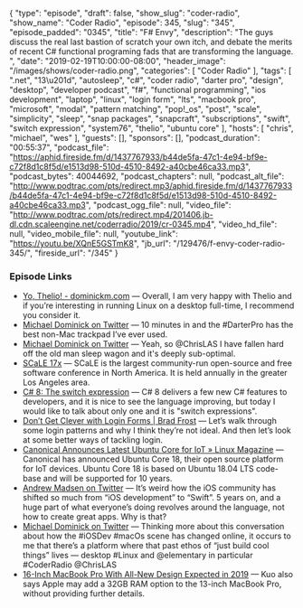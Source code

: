 {
  "type": "episode",
  "draft": false,
  "show_slug": "coder-radio",
  "show_name": "Coder Radio",
  "episode": 345,
  "slug": "345",
  "episode_padded": "0345",
  "title": "F# Envy",
  "description": "The guys discuss the real last bastion of scratch your own itch, and debate the merits of recent C# functional programing fads that are transforming the language. ",
  "date": "2019-02-19T10:00:00-08:00",
  "header_image": "/images/shows/coder-radio.png",
  "categories": [
    "Coder Radio"
  ],
  "tags": [
    ".net",
    "13\u201d",
    "autosleep",
    "c#",
    "coder radio",
    "darter pro",
    "design",
    "desktop",
    "developer podcast",
    "f#",
    "functional programming",
    "ios development",
    "laptop",
    "linux",
    "login form",
    "lts",
    "macbook pro",
    "microsoft",
    "modal",
    "pattern matching",
    "pop!_os",
    "post",
    "scale",
    "simplicity",
    "sleep",
    "snap packages",
    "snapcraft",
    "subscriptions",
    "swift",
    "switch expression",
    "system76",
    "thelio",
    "ubuntu core"
  ],
  "hosts": [
    "chris",
    "michael",
    "wes"
  ],
  "guests": [],
  "sponsors": [],
  "podcast_duration": "00:55:37",
  "podcast_file": "https://aphid.fireside.fm/d/1437767933/b44de5fa-47c1-4e94-bf9e-c72f8d1c8f5d/e1513d98-510d-4510-8492-a40cbe46ca33.mp3",
  "podcast_bytes": 40044692,
  "podcast_chapters": null,
  "podcast_alt_file": "http://www.podtrac.com/pts/redirect.mp3/aphid.fireside.fm/d/1437767933/b44de5fa-47c1-4e94-bf9e-c72f8d1c8f5d/e1513d98-510d-4510-8492-a40cbe46ca33.mp3",
  "podcast_ogg_file": null,
  "video_file": "http://www.podtrac.com/pts/redirect.mp4/201406.jb-dl.cdn.scaleengine.net/coderradio/2019/cr-0345.mp4",
  "video_hd_file": null,
  "video_mobile_file": null,
  "youtube_link": "https://youtu.be/XQnE5GSTmK8",
  "jb_url": "/129476/f-envy-coder-radio-345/",
  "fireside_url": "/345"
}


### Episode Links

  * [Yo, Thelio! - dominickm.com](http://dominickm.com/yo-thelio/ "Yo, Thelio! - dominickm.com") — Overall, I am very happy with Thelio and if you’re interesting in running Linux on a desktop full-time, I recommend you consider it.
  * [Michael Dominick on Twitter](https://twitter.com/dominucco/status/1095823064745607170 "Michael Dominick on Twitter") — 10 minutes in and the #DarterPro has the best non-Mac trackpad I’ve ever used.
  * [Michael Dominick on Twitter](https://twitter.com/dominucco/status/1097424480022994944 "Michael Dominick on Twitter") — Yeah, so @ChrisLAS I have fallen hard off the old man sleep wagon and it's deeply sub-optimal.
  * [SCaLE 17x](https://www.socallinuxexpo.org/scale/17x "SCaLE 17x") — SCaLE is the largest community-run open-source and free software conference in North America. It is held annually in the greater Los Angeles area.
  * [C# 8: The switch expression](https://alexatnet.com/cs8-switch-statement/ "C# 8: The switch expression") — C# 8 delivers a few new C# features to developers, and it is nice to see the language improving, but today I would like to talk about only one and it is "switch expressions".
  * [Don’t Get Clever with Login Forms | Brad Frost](http://bradfrost.com/blog/post/dont-get-clever-with-login-forms/ "Don’t Get Clever with Login Forms | Brad Frost") — Let’s walk through some login patterns and why I think they’re not ideal. And then let’s look at some better ways of tackling login.
  * [Canonical Announces Latest Ubuntu Core for IoT » Linux Magazine](http://www.linux-magazine.com/Online/News/Canonical-Announces-Latest-Ubuntu-Core-for-IoT "Canonical Announces Latest Ubuntu Core for IoT » Linux Magazine") — Canonical has announced Ubuntu Core 18, their open source platform for IoT devices. Ubuntu Core 18 is based on Ubuntu 18.04 LTS code-base and will be supported for 10 years. 
  * [Andrew Madsen on Twitter](https://twitter.com/armadsen/status/1096881835093544962?s=12 "Andrew Madsen on Twitter") — It’s weird how the iOS community has shifted so much from “iOS development” to “Swift”. 5 years on, and a huge part of what everyone’s doing revolves around the language, not how to create great apps. Why is that? 
  * [Michael Dominick on Twitter](https://twitter.com/dominucco/status/1097178374756319233 "Michael Dominick on Twitter") — Thinking more about this conversation about how the #iOSDev #macOs scene has changed online, it occurs to me that there’s a platform where that past ethos of “just build cool things” lives — desktop #Linux and @elementary in particular #CoderRadio @ChrisLAS 
  * [16-Inch MacBook Pro With All-New Design Expected in 2019](https://www.macrumors.com/2019/02/17/16-inch-macbook-pro-2019-kuo/ "16-Inch MacBook Pro With All-New Design Expected in 2019") — Kuo also says Apple may add a 32GB RAM option to the 13-inch MacBook Pro, without providing further details. 


